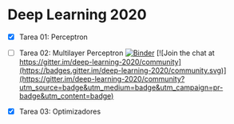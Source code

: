 # Deep Learning 2020


- [X] Tarea 01: Perceptron

- [ ] Tarea 02: Multilayer Perceptron [![Binder](https://mybinder.org/badge_logo.svg)](https://mybinder.org/v2/gh/dapivei/deep-learning-2020/master) [![Join the chat at https://gitter.im/deep-learning-2020/community](https://badges.gitter.im/deep-learning-2020/community.svg)](https://gitter.im/deep-learning-2020/community?utm_source=badge&utm_medium=badge&utm_campaign=pr-badge&utm_content=badge)

- [X] Tarea 03: Optimizadores

